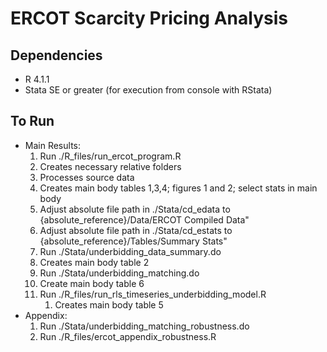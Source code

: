 # ERCOT Scarcity Pricing Analysis

## Dependencies
* R 4.1.1
* Stata SE or greater (for execution from console with RStata)

## To Run
* Main Results:
  1. Run ./R_files/run_ercot_program.R
    1. Creates necessary relative folders
    2. Processes source data
    3. Creates main body tables 1,3,4; figures 1 and 2; select stats in main body 
  2. Adjust absolute file path in ./Stata/cd_edata to {absolute_reference}/Data/ERCOT Compiled Data"
  3. Adjust absolute file path in ./Stata/cd_estats to {absolute_reference}/Tables/Summary Stats" 
  4. Run ./Stata/underbidding_data_summary.do
    1. Creates main body table 2
  6. Run ./Stata/underbidding_matching.do
    1. Create main body table 6
  7. Run ./R_files/run_rls_timeseries_underbidding_model.R
       1. Creates main body table 5
* Appendix:
  1. Run ./Stata/underbidding_matching_robustness.do
  2. Run ./R_files/ercot_appendix_robustness.R
